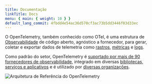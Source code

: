 ```yaml
---
title: Documentação
linkTitle: Docs
menu: { main: { weight: 10 } }
default_lang_commit: 4fbdd4e54ac36d570cf3ac73b5dd3446f03d33ec
---
```


O OpenTelemetry, também conhecido como OTel, é uma estrutura de
[Observabilidade](concepts/observability-primer/#what-is-observability) de
código aberto, agnóstico a fornecedor, para gerar, coletar e exportar dados de
telemetria como [rastros](concepts/signals/traces/),
[métricas](concepts/signals/metrics/) e [logs](concepts/signals/logs/).

Como padrão do setor, OpenTelemetry é
[suportado por mais de 90 fornecedores de observabilidade](/ecosystem/vendors/),
integrado em diversas
[bibliotecas, serviços e aplicativos](/ecosystem/integrations/) e é utilizado
por [diversas organizações](/ecosystem/adopters/).

![Arquitetura de Referência do OpenTelemetry](/img/otel-diagram.svg)
